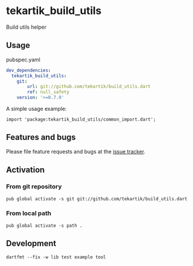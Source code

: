 # tekartik_build_utils

Build utils helper

## Usage

pubspec.yaml

```yaml
dev_dependencies:
  tekartik_build_utils:
    git: 
        url: git://github.com/tekartik/build_utils.dart
        ref: null_safety
    version: '>=0.7.9'
```
 
A simple usage example:

    import 'package:tekartik_build_utils/common_import.dart';

    

## Features and bugs

Please file feature requests and bugs at the [issue tracker][tracker].

[tracker]: http://example.com/issues/replaceme

## Activation

### From git repository

    pub global activate -s git git://github.com/tekartik/build_utils.dart

### From local path

    pub global activate -s path .
    
## Development

    dartfmt --fix -w lib test example tool